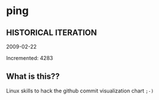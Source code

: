 # ping

## HISTORICAL ITERATION
2009-02-22

Incremented: 4283

## What is this?? 
Linux skills to hack the github commit visualization chart `;-)`
